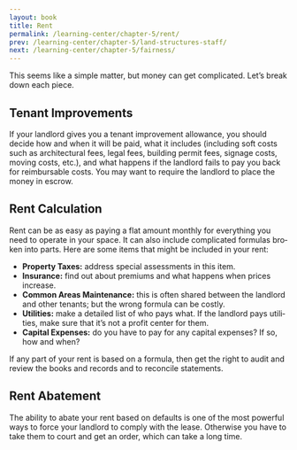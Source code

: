 ```yaml
---
layout: book
title: Rent
permalink: /learning-center/chapter-5/rent/
prev: /learning-center/chapter-5/land-structures-staff/
next: /learning-center/chapter-5/fairness/
---
```


This seems like a sim­ple mat­ter, but money can get com­pli­cated. Let’s break down each piece.

<h2>Ten­ant Improvements</h2> 

If your land­lord gives you a ten­ant improve­ment allowance, you should decide how and when it will be paid, what it includes (includ­ing soft costs such as archi­tec­tural fees, legal fees, build­ing per­mit fees, sig­nage costs, mov­ing costs, etc.), and what hap­pens if the land­lord fails to pay you back for reim­bursable costs. You may want to require the land­lord to place the money in escrow.

<h2>Rent Cal­cu­la­tion</h2> 

Rent can be as easy as pay­ing a flat amount monthly for every­thing you need to oper­ate in your space. It can also include com­pli­cated for­mu­las bro­ken into parts. Here are some items that might be included in your rent:

<ul><li><strong>Prop­erty Taxes:</strong> address spe­cial assess­ments in this item.</li>
<li><strong>Insur­ance:</strong> find out about pre­mi­ums and what hap­pens when prices increase.</li>
<li><strong>Com­mon Areas Main­te­nance:</strong> this is often shared between the land­lord and other ten­ants; but the wrong for­mula can be costly.</li>
<li><strong>Util­i­ties:</strong> make a detailed list of who pays what. If the land­lord pays util­i­ties, make sure that it’s not a profit cen­ter for them.</li>
<li><strong>Cap­i­tal Expenses:</strong> do you have to pay for any cap­i­tal expenses? If so, how and when?</li></ul>

If any part of your rent is based on a for­mula, then get the right to audit and review the books and records and to rec­on­cile statements.

<h2>Rent Abate­ment</h2> 

The abil­ity to abate your rent based on defaults is one of the most pow­er­ful ways to force your land­lord to com­ply with the lease. Oth­er­wise you have to take them to court and get an order, which can take a long time.